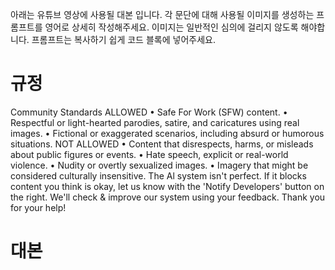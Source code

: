 아래는 유튜브 영상에 사용될 대본 입니다. 각 문단에 대해 사용될 이미지를 생성하는 프롬프트를 영어로 상세히 작성해주세요. 이미지는 일반적인 심의에 걸리지 않도록 해야합니다. 프롬프트는 복사하기 쉽게 코드 블록에 넣어주세요.

# 규정

Community Standards
ALLOWED
• Safe For Work (SFW) content.
• Respectful or light-hearted parodies, satire, and caricatures using real images.
• Fictional or exaggerated scenarios, including absurd or humorous situations.
NOT ALLOWED
• Content that disrespects, harms, or misleads about public figures or events.
• Hate speech, explicit or real-world violence.
• Nudity or overtly sexualized images.
• Imagery that might be considered culturally insensitive.
The Al system isn't perfect. If it blocks content you think is okay, let us know with the 'Notify Developers' button on the right. We'll check & improve our system using your feedback. Thank you for your help!

# 대본

